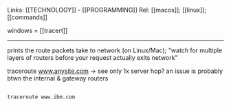 Links: [[TECHNOLOGY]] - [[PROGRAMMING]]
Rel: [[macos]]; [[linux]]; [[commands]]

windows = [[tracert]]

--- 
prints the route packets take to network (on Linux/Mac); "watch for multiple layers of routers before your request actually exits network"

traceroute www.anysite.com -> see only 1x server hop? an issue is probably btwn the internal & gateway routers

```sh

traceroute www.ibm.com

```